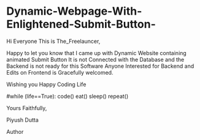 # Dynamic-Webpage-With-Enlightened-Submit-Button-
Hi Everyone This is The_Freelauncer,

Happy to let you know that I came up with Dynamic Website containing animated Submit Button 
It is not Connected with the Database and the Backend is not ready for this Software 
Anyone Interested for Backend and Edits on Frontend is Gracefully welcomed.

Wishing you Happy Coding Life 

#while (life==True):
  code()
  eat()
  sleep()
  repeat()

Yours Faithfully,

Piyush Dutta

Author
